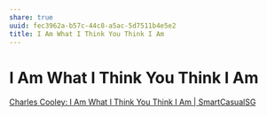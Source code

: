 ```yaml
---
share: true
uuid: fec3962a-b57c-44c8-a5ac-5d7511b4e5e2
title: I Am What I Think You Think I Am
---
```

# I Am What I Think You Think I Am
[Charles Cooley: I Am What I Think You Think I Am | SmartCasualSG](https://www.smartcasualsg.com/charles-cooley-sociology-quotes/)